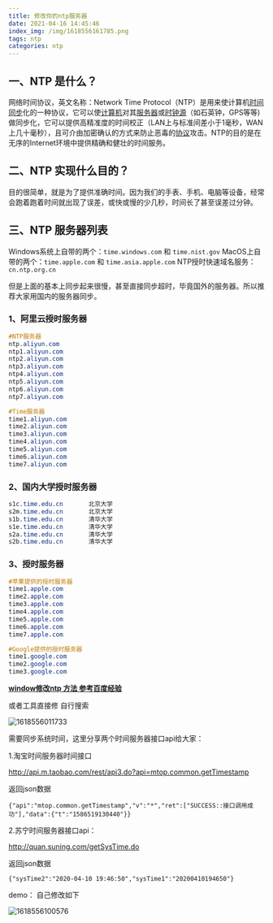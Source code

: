 ```yaml
---
title: 修改你的ntp服务器
date: 2021-04-16 14:45:46
index_img: /img/1618556161785.png
tags: ntp 
categories: ntp
---
```


##  **一、NTP 是什么？**

网络时间协议，英文名称：Network Time Protocol（NTP）是用来使计算机[时间同步](https://baike.baidu.com/item/时间同步)化的一种协议，它可以使[计算机](https://baike.baidu.com/item/计算机/140338)对其[服务器](https://baike.baidu.com/item/服务器/100571)或[时钟源](https://baike.baidu.com/item/时钟源/3219811)（如石英钟，GPS等等)做同步化，它可以提供高精准度的时间校正（LAN上与标准间差小于1毫秒，WAN上几十毫秒），且可介由加密确认的方式来防止恶毒的[协议](https://baike.baidu.com/item/协议/670528)攻击。NTP的目的是在无序的Internet环境中提供精确和健壮的时间服务。 

## 二、NTP 实现什么目的？

目的很简单，就是为了提供准确时间。因为我们的手表、手机、电脑等设备，经常会跑着跑着时间就出现了误差，或快或慢的少几秒，时间长了甚至误差过分钟。

## 三、NTP 服务器列表

Windows系统上自带的两个：`time.windows.com` 和 `time.nist.gov`
MacOS上自带的两个：`time.apple.com` 和 `time.asia.apple.com`
NTP授时快速域名服务：`cn.ntp.org.cn`

但是上面的基本上同步起来很慢，甚至直接同步超时，毕竟国外的服务器。所以推荐大家用国内的服务器同步。

### 1、阿里云授时服务器



```css
#NTP服务器
ntp.aliyun.com             
ntp1.aliyun.com
ntp2.aliyun.com
ntp3.aliyun.com
ntp4.aliyun.com
ntp5.aliyun.com
ntp6.aliyun.com
ntp7.aliyun.com

#Time服务器
time1.aliyun.com
time2.aliyun.com
time3.aliyun.com
time4.aliyun.com
time5.aliyun.com
time6.aliyun.com
time7.aliyun.com
```

### 2、国内大学授时服务器



```css
s1c.time.edu.cn       北京大学 
s2m.time.edu.cn       北京大学
s1b.time.edu.cn       清华大学
s1e.time.edu.cn       清华大学
s2a.time.edu.cn       清华大学
s2b.time.edu.cn       清华大学
```

### 3、授时服务器



```css
#苹果提供的授时服务器   
time1.apple.com
time2.apple.com
time3.apple.com
time4.apple.com
time5.apple.com
time6.apple.com
time7.apple.com

#Google提供的授时服务器   
time1.google.com
time2.google.com
time3.google.com
```

[**window修改ntp 方法 参考百度经验**](https://jingyan.baidu.com/article/4dc40848556be9c8d846f17d.html)

或者工具直接修 自行搜索

![1618556011733](1618556011733.png)

需要同步系统时间，这里分享两个时间服务器接口api给大家：

1.淘宝时间服务器时间接口

http://api.m.taobao.com/rest/api3.do?api=mtop.common.getTimestamp

返回json数据

```
{"api":"mtop.common.getTimestamp","v":"*","ret":["SUCCESS::接口调用成功"],"data":{"t":"1586519130440"}}
```

2.苏宁时间服务器接口api：

http://quan.suning.com/getSysTime.do

返回json数据

```
{"sysTime2":"2020-04-10 19:46:50","sysTime1":"20200410194650"}
```



demo： 自己修改如下

![1618556100576](1618556100576.png)